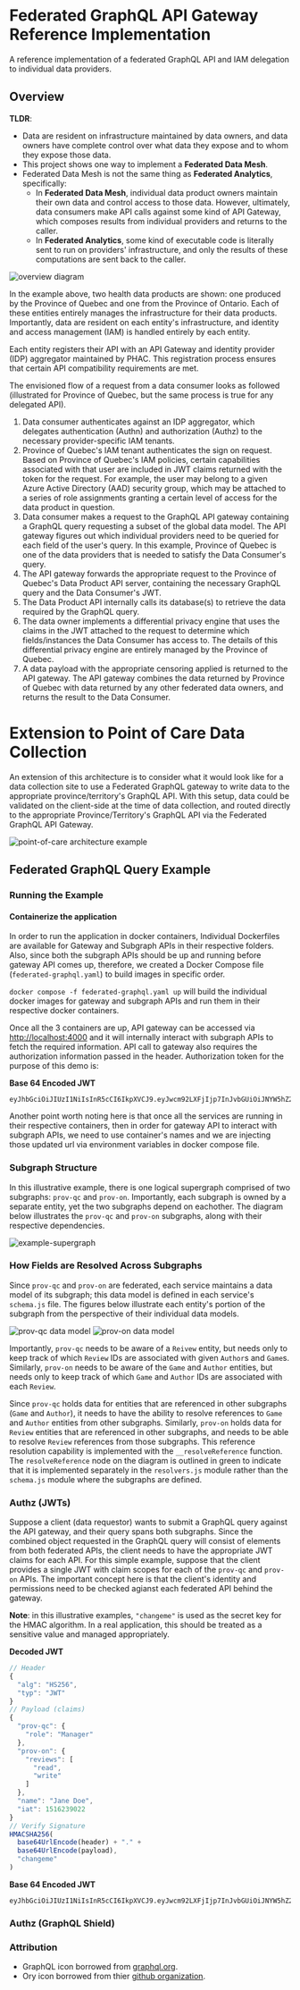 # Federated GraphQL API Gateway Reference Implementation

A reference implementation of a federated GraphQL API and IAM delegation to individual data providers.

## Overview

**TLDR**:
- Data are resident on infrastructure maintained by data owners, and data owners have complete control over what data they expose and to whom they expose those data.
- This project shows one way to implement a **Federated Data Mesh**.
- Federated Data Mesh is not the same thing as **Federated Analytics**, specifically:
  - In **Federated Data Mesh**, individual data product owners maintain their own data and control access to those data. However, ultimately, data consumers make API calls against some kind of API Gateway, which composes results from individual providers and returns to the caller.
  - In **Federated Analytics**, some kind of executable code is literally sent to run on providers' infrastructure, and only the results of these computations are sent back to the caller.

![overview diagram](docs/architecture.svg)

In the example above, two health data products are shown: one produced by the Province of Quebec and one from the Province of Ontario.
Each of these entities entirely manages the infrastructure for their data products.
Importantly, data are resident on each entity's infrastructure, and identity and access management (IAM) is handled entirely by each entity.

Each entity registers their API with an API Gateway and identity provider (IDP) aggregator maintained by PHAC.
This registration process ensures that certain API compatibility requirements are met.

The envisioned flow of a request from a data consumer looks as followed (illustrated for Province of Quebec, but the same process is true for any delegated API).

1. Data consumer authenticates against an IDP aggregator, which delegates authentication (Authn) and authorization (Authz) to the necessary provider-specific IAM tenants.
2. Province of Quebec's IAM tenant authenticates the sign on request. Based on Province of Quebec's IAM policies, certain capabilities associated with that user are included in JWT claims returned with the token for the request. For example, the user may belong to a given Azure Active Directory (AAD) security group, which may be attached to a series of role assignments granting a certain level of access for the data product in question.
3. Data consumer makes a request to the GraphQL API gateway containing a GraphQL query requesting a subset of the global data model. The API gateway figures out which individual providers need to be queried for each field of the user's query. In this example, Province of Quebec is one of the data providers that is needed to satisfy the Data Consumer's query.
4. The API gateway forwards the appropriate request to the Province of Quebec's Data Product API server, containing the necessary GraphQL query and the Data Consumer's JWT.
5. The Data Product API internally calls its database(s) to retrieve the data required by the GraphQL query.
6. The data owner implements a differential privacy engine that uses the claims in the JWT attached to the request to determine which fields/instances the Data Consumer has access to. The details of this differential privacy engine are entirely managed by the Province of Quebec.
7. A data payload with the appropriate censoring applied is returned to the API gateway. The API gateway combines the data returned by Province of Quebec with data returned by any other federated data owners, and returns the result to the Data Consumer.

# Extension to Point of Care Data Collection

An extension of this architecture is to consider what it would look like for a data collection site to use a Federated GraphQL gateway to write data to the appropriate province/territory's GraphQL API.
With this setup, data could be validated on the client-side at the time of data collection, and routed directly to the appropriate Province/Territory's GraphQL API via the Federated GraphQL API Gateway.


![point-of-care architecture example](docs/pos-write-to-gateway.svg)


## Federated GraphQL Query Example

### Running the Example

#### Containerize the application

In order to run the application in docker containers, Individual Dockerfiles are available for Gateway and Subgraph APIs in their respective folders.
Also, since both the subgraph APIs should be up and running before gateway API comes up, therefore, we created a Docker Compose file (`federated-graphql.yaml`)  to build images in specific order.

`docker compose -f federated-graphql.yaml up` will build the individual docker images for gateway and subgraph APIs and run them in their respective docker containers.

Once all the 3 containers are up, API gateway can be accessed via [http://localhost:4000](http:localhost:4000) and it will internally interact with subgraph APIs to fetch the required information. API call to gateway also requires the authorization information passed in the header. Authorization token for the purpose of this demo is:

**Base 64 Encoded JWT**

```
eyJhbGciOiJIUzI1NiIsInR5cCI6IkpXVCJ9.eyJwcm92LXFjIjp7InJvbGUiOiJNYW5hZ2VyIn0sInByb3Ytb24iOnsicmV2aWV3cyI6WyJyZWFkIiwid3JpdGUiXX0sIm5hbWUiOiJKYW5lIERvZSIsImlhdCI6MTUxNjIzOTAyMn0.sxCKeHno1vH6luq17IzuvMNMWL6_N7sV3HMTM6xpup8
```

Another point worth noting here is that once all the services are running in their respective containers, then in order for gateway API to interact with subgraph APIs, we need to use container's names and we are injecting those updated url via environment variables in docker compose file.



### Subgraph Structure

In this illustrative example, there is one logical supergraph comprised of two subgraphs: `prov-qc` and `prov-on`.
Importantly, each subgraph is owned by a separate entity, yet the two subgraphs depend on eachother.
The diagram below illustrates the `prov-qc` and `prov-on` subgraphs, along with their respective dependencies.

![example-supergraph](docs/subgraphs.svg)

### How Fields are Resolved Across Subgraphs

Since `prov-qc` and `prov-on` are federated, each service maintains a data model of its subgraph; this data model is defined in each service's `schema.js` file.
The figures below illustrate each entity's portion of the subgraph from the perspective of their individual data models.

![prov-qc data model](docs/prov-qc-data-model.svg)
![prov-on data model](docs/prov-on-data-model.svg)

Importantly, `prov-qc` needs to be aware of a `Reivew` entity, but needs only to keep track of which `Review` IDs are associated with given `Author`s and `Game`s.
Similarly, `prov-on` needs to be aware of the `Game` and `Author` entities, but needs only to keep track of which `Game` and `Author` IDs are associated with each `Review`.

Since `prov-qc` holds data for entities that are referenced in other subgraphs (`Game` and `Author`), it needs to have the ability to resolve references to `Game` and `Author` entities from other subgraphs.
Similarly, `prov-on` holds data for `Review` entities that are referenced in other subgraphs, and needs to be able to resolve `Review` references from those subgraphs.
This reference resolution capability is implemented with the `__resolveReference` function.
The `resolveReference` node on the diagram is outlined in green to indicate that it is implemented separately in the `resolvers.js` module rather than the `schema.js` module where the subgraphs are defined.






### Authz (JWTs)

Suppose a client (data requestor) wants to submit a GraphQL query against the API gateway, and their query spans both subgraphs.
Since the combined object requested in the GraphQL query will consist of elements from both federated APIs, the client needs to have the appropriate JWT claims for each API.
For this simple example, suppose that the client provides a single JWT with claim scopes for each of the `prov-qc` and `prov-on` APIs.
The important concept here is that the client's identity and permissions need to be checked agianst each federated API behind the gateway.

**Note**: in this illustrative examples, `"changeme"` is used as the secret key for the HMAC algorithm. In a real application, this should be treated as a sensitive value and managed appropriately. 

**Decoded JWT**

```javascript
// Header
{
  "alg": "HS256",
  "typ": "JWT"
}
// Payload (claims)
{
  "prov-qc": {
    "role": "Manager"
  },
  "prov-on": {
    "reviews": [
      "read",
      "write"
    ]
  },
  "name": "Jane Doe",
  "iat": 1516239022
}
// Verify Signature
HMACSHA256(
  base64UrlEncode(header) + "." +
  base64UrlEncode(payload),
  "changeme"
)
```

**Base 64 Encoded JWT**

```
eyJhbGciOiJIUzI1NiIsInR5cCI6IkpXVCJ9.eyJwcm92LXFjIjp7InJvbGUiOiJNYW5hZ2VyIn0sInByb3Ytb24iOnsicmV2aWV3cyI6WyJyZWFkIiwid3JpdGUiXX0sIm5hbWUiOiJKYW5lIERvZSIsImlhdCI6MTUxNjIzOTAyMn0.sxCKeHno1vH6luq17IzuvMNMWL6_N7sV3HMTM6xpup8
```

### Authz (GraphQL Shield)

### Attribution
- GraphQL icon borrowed from [graphql.org](https://graphql.org/brand/).
- Ory icon borrowed from thier [github organization](https://github.com/ory).